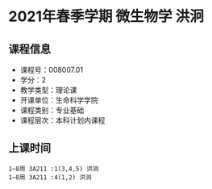 # 2021年春季学期 微生物学 洪泂






## 课程信息

- 课程号：008007.01
- 学分：2
- 教学类型：理论课
- 开课单位：生命科学学院
- 课程类别：专业基础
- 课程层次：本科计划内课程

## 上课时间

```
1~8周 3A211 :1(3,4,5) 洪泂
1~8周 3A211 :4(1,2) 洪泂
```

